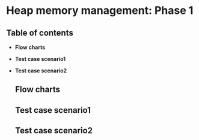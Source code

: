 # Heap memory management: Phase 1

## Table of contents

* **Flow charts**
* **Test case scenario1**
* **Test case scenario2**
  

  ## **Flow charts**

  ## **Test case scenario1**

  ## **Test case scenario2**